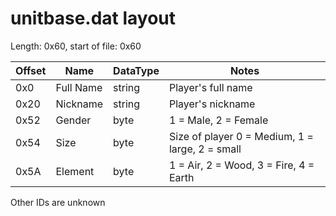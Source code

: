 # unitbase.dat layout
Length: 0x60, start of file: 0x60

| Offset | Name | DataType | Notes |
| --- | --- | --- | --- |
| 0x0 | Full Name | string | Player's full name |
| 0x20 | Nickname | string | Player's nickname |
| 0x52 | Gender | byte | 1 = Male, 2 = Female |
| 0x54 | Size | byte | Size of player 0 = Medium, 1 = large, 2 = small |
| 0x5A | Element | byte | 1 = Air, 2 = Wood, 3 = Fire, 4 = Earth |

Other IDs are unknown
